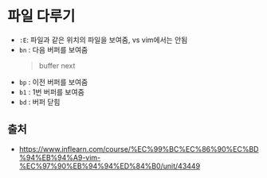 # 파일 다루기

- `:E`: 파일과 같은 위치의 파일을 보여줌, vs vim에서는 안됨
- `bn` : 다음 버퍼를 보여줌
  > buffer next
- `bp` : 이전 버퍼를 보여줌
- `b1` : 1번 버퍼를 보여줌
- `bd` : 버퍼 닫힘

## 출처

- https://www.inflearn.com/course/%EC%99%BC%EC%86%90%EC%BD%94%EB%94%A9-vim-%EC%97%90%EB%94%94%ED%84%B0/unit/43449
